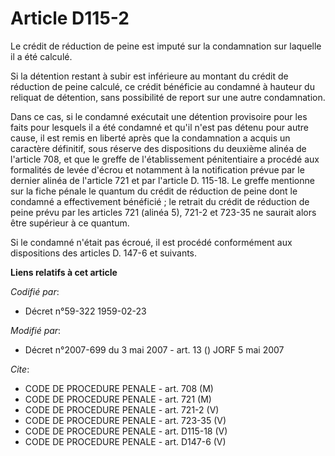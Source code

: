 # Article D115-2

Le crédit de réduction de peine est imputé sur la condamnation sur laquelle il a été calculé.

Si la détention restant à subir est inférieure au montant du crédit de réduction de peine calculé, ce crédit bénéficie au
condamné à hauteur du reliquat de détention, sans possibilité de report sur une autre condamnation.

Dans ce cas, si le condamné exécutait une détention provisoire pour les faits pour lesquels il a été condamné et qu'il n'est
pas détenu pour autre cause, il est remis en liberté après que la condamnation a acquis un caractère définitif, sous réserve
des dispositions du deuxième alinéa de l'article 708, et que le greffe de l'établissement pénitentiaire a procédé aux
formalités de levée d'écrou et notamment à la notification prévue par le dernier alinéa de l'article 721 et par l'article D.
115-18. Le greffe mentionne sur la fiche pénale le quantum du crédit de réduction de peine dont le condamné a effectivement
bénéficié ; le retrait du crédit de réduction de peine prévu par les articles 721 (alinéa 5), 721-2 et 723-35 ne saurait
alors être supérieur à ce quantum.

Si le condamné n'était pas écroué, il est procédé conformément aux dispositions des articles D. 147-6 et suivants.

**Liens relatifs à cet article**

_Codifié par_:

  - Décret n°59-322 1959-02-23

_Modifié par_:

  - Décret n°2007-699 du 3 mai 2007 - art. 13 () JORF 5 mai 2007

_Cite_:

  - CODE DE PROCEDURE PENALE - art. 708 (M)
  - CODE DE PROCEDURE PENALE - art. 721 (M)
  - CODE DE PROCEDURE PENALE - art. 721-2 (V)
  - CODE DE PROCEDURE PENALE - art. 723-35 (V)
  - CODE DE PROCEDURE PENALE - art. D115-18 (V)
  - CODE DE PROCEDURE PENALE - art. D147-6 (V)
